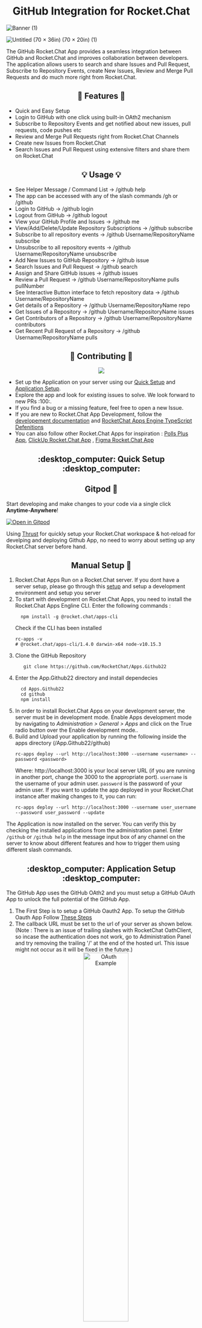 <h1 align='center'>GitHub Integration for Rocket.Chat</h1>


![Banner (1)](https://user-images.githubusercontent.com/70485812/180324457-f8deba5d-fade-4d3d-a128-15da13c079a6.png)



![Untitled (70 × 36in) (70 × 20in) (1)](https://user-images.githubusercontent.com/70485812/180324271-9f30095c-3d49-42d3-ac66-0ad7db4938af.png)

 
The GitHub Rocket.Chat App provides a seamless integration between GitHub and Rocket.Chat and improves collaboration between developers. The application allows users to search and share Issues and Pull Request, Subscribe to Repository Events, create New Issues, Review and Merge Pull Requests and do much more right from Rocket.Chat. 


<h2 align='center'>🚀 Features 🚀</h2>
<ul>
  <li>Quick and Easy Setup</li> 
  <li>Login to GitHub with one click using built-in OAth2 mechanism</li>
  <li>Subscribe to Repository Events and get notified about new issues, pull requests, code pushes etc</li>
  <li>Review and Merge Pull Requests right from Rocket.Chat Channels</li>
  <li>Create new Issues from Rocket.Chat</li>
  <li>Search Issues and Pull Request using extensive filters and share them on Rocket.Chat</li>
</ul>

<h2 align='center'>💡 Usage 💡</h2>
<ul>
    <li> See Helper Message / Command List -> /github help </li>
    <li> The app can be accessed with any of the slash commands /gh or /github </li>
    <li> Login to GitHub -> /github login </li>
    <li> Logout from GitHub -> /github logout </li>
    <li> View your GitHub Profile and Issues -> /github me </li>
    <li> View/Add/Delete/Update Repository Subscriptions -> /github subscribe </li>
    <li> Subscribe to all repository events -> /github Username/RepositoryName subscribe </li>
    <li> Unsubscribe to all repository events -> /github Username/RepositoryName unsubscribe </li>
    <li> Add New Issues to GitHub Repository -> /github issue </li>
    <li> Search Issues and Pull Request -> /github search </li>
    <li> Assign and Share GitHub issues -> /github issues </li>
    <li> Review a Pull Request -> /github  Username/RepositoryName pulls pullNumber </li>
    <li> See Interactive Button interface to fetch repository data -> /github Username/RepositoryName </li>
    <li> Get details of a Repository -> /github  Username/RepositoryName repo </li>
    <li> Get Issues of a Repository -> /github  Username/RepositoryName issues </li>
    <li> Get Contributors of a Repository -> /github  Username/RepositoryName contributors </li>
    <li> Get Recent Pull Request of a Repository -> /github  Username/RepositoryName pulls </li>
</ul>

<h2 align='center'>🚀 Contributing 🚀</h2>

<div align='center' width='100%'>
<a href="https://www.middlewarehq.com/">
<img src="https://open-source-assets.middlewarehq.com/svgs/RocketChat-Apps.Github22-contributor-metrics-dark-widget.svg?metrics=true"></img>
</a>
</div>

<ul>
  <li>Set up the Application on your server using our <a href="#desktop_computer-quick-setup-desktop_computer">Quick Setup</a> and <a href="#desktop_computer-application-setup-desktop_computer">Application Setup</a>.</li>
 <li>Explore the app and look for existing issues to solve. We look forward to new PRs :100:.</li>
 <li>If you find a bug or a missing feature, feel free to open a new Issue.</li>
 <li>If you are new to Rocket.Chat App Development, follow the <a href="https://developer.rocket.chat/apps-engine/rocket.chat-app">developement documentation</a> and <a href="https://rocketchat.github.io/Rocket.Chat.Apps-engine/">RocketChat Apps Engine TypeScript Defenitions</a></li>
  <li>You can also follow other Rocket.Chat Apps for inspiration : <a href="https://github.com/Poll-Plus/rocket.chat.app-poll">Polls Plus App</a>, <a href="https://github.com/RocketChat/Apps.ClickUp">ClickUp Rocket.Chat App</a> , <a href="https://github.com/RocketChat/Apps.Figma">Figma Rocket.Chat App</a>
</ul>



<h2 align='center' id="quick-setup">:desktop_computer: Quick Setup :desktop_computer:</h2>

<h2 align='center'> Gitpod 🍊 </h2>

Start developing and make changes to your code via a single click **Anytime-Anywhere**!

[![Open in Gitpod](https://gitpod.io/button/open-in-gitpod.svg)](https://gitpod.io/#https://github.com/RocketChat/Apps.Github22)

Using [Thrust](https://github.com/henit-chobisa/Thrust.RC) for quickly setup your Rocket.Chat workspace & hot-reload for develping and deploying Github App, no need to worry about setting up any Rocket.Chat server before hand.

<h2 align='center'> Manual Setup 🐳 </h2>

<ol>
  <li>Rocket.Chat Apps Run on a Rocket.Chat server. If you dont have a server setup, please go through this <a href="https://developer.rocket.chat/rocket.chat/rocket-chat-environment-setup">setup</a> and setup a development environment and setup you server</li> 
  <li>To start with development on Rocket.Chat Apps, you need to install the Rocket.Chat Apps Engline CLI. Enter the following commands : </li>
  
  ``` 
    npm install -g @rocket.chat/apps-cli
  ```
  
  Check if the CLI has been installed 
  
  ```
  rc-apps -v
# @rocket.chat/apps-cli/1.4.0 darwin-x64 node-v10.15.3
  ```
  
  <li>Clone the GitHub Repository</li>
    
 ```
    git clone https://github.com/RocketChat/Apps.Github22
 ```
  
  <li>Enter the App.Github22 directory and install dependecies</li>
  
  ```
    cd Apps.Github22
    cd github
    npm install
  ```
  
  <li>In order to install Rocket.Chat Apps on your development server, the server must be in development mode. Enable Apps development mode by navigating to <i>Administration > General > Apps</i> and click on the True radio button over the Enable development mode..</li>
  
  <li>Build and Upload your application by running the following inside the apps directory (/App.Github22/github) </li>
  
  ```
  rc-apps deploy --url http://localhost:3000 --username <username> --password <password>
  ```
  
  Where:
  http://localhost:3000 is your local server URL (if you are running in another port, change the 3000 to the appropriate port).
  `username` is the username of your admin user.
  `password` is the password of your admin user.
  If you want to update the app deployed in your Rocket.Chat instance after making changes to it, you can run:
  
  ```
  rc-apps deploy --url http://localhost:3000 --username user_username --password user_password --update
  ```
</ol>

The Application is now installed on the server. You can verify this by checking the installed applications from the administration panel.
Enter `/github` or  `/github help` in the message input box of any channel on the server to know about different features and how to trigger them using different slash commands.

<h2 align='center'>:desktop_computer: Application Setup :desktop_computer:</h2>

<p>The GitHub App uses the GitHub OAth2 and you must setup a GitHub OAuth App to unlock the full potential of the GitHub App.</p>

<ol>
<li>The First Step is to setup a GitHub Oauth2 App. To setup the GitHub Oauth App Follow <a href="https://docs.github.com/en/developers/apps/building-oauth-apps/creating-an-oauth-app">These Steps</a>
</li> 
<li>
The callback URL must be set to the url of your server as shown below. (Note : There is an issue of trailing slashes with RocketChat OathClient, so incase the authentication does not work, go to Administration Panel and try removing the trailing '/' at the end of the hosted url. This issue might not occur as it will be fixed in the future.)
<div align="center">
 <img src="https://user-images.githubusercontent.com/70485812/180335941-f77ff2f9-272c-4716-a0fd-b50a2648e2de.png" alt="OAuth Example" width="50%"/>
 </div>
</li>


<li>
Once the GitHub OAuth app is setup, open the GitHub Application Settings and enter the GitHub App OAuth Client Id and Client Secret over here.
<div align="center">
<img src="https://user-images.githubusercontent.com/70485812/180335480-4b7ceba2-1c0a-4d81-be9b-843121cbbc6b.png" alt="OAuth Setting Example" width="70%"/>
<div>
</li>
</ol>

The users can login to GitHub by entering the slash command `/github login` and then clicking on the `Login` button.

Users are logged out after a week but the users can also logout at any time by entering `/github logout`.

